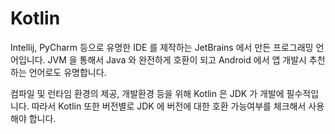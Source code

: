 # Kotlin

Intellij, PyCharm 등으로 유명한 IDE 를 제작하는 JetBrains 에서 만든 프로그래밍 언어입니다. JVM 을 통해서 Java 와 완전하게 호환이 되고 Android 에서 앱 개발시 추천하는 언어로도 유명합니다.&#x20;

컴파일 및 런타임 환경의 제공, 개발환경 등을 위해 Kotlin 은 JDK 가 개발에 필수적입니다. 따라서 Kotlin 또한 버전별로 JDK 에 버전에 대한 호환 가능여부를 체크해서 사용해야 합니다.
